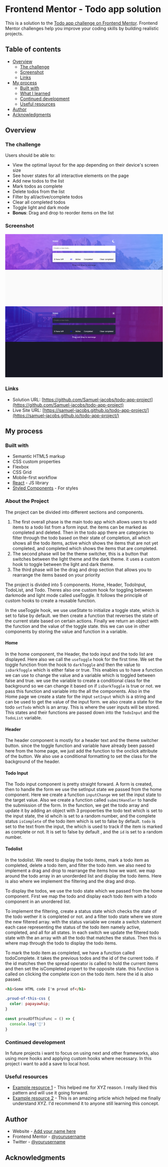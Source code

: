 # Frontend Mentor - Todo app solution

This is a solution to the [Todo app challenge on Frontend Mentor](https://www.frontendmentor.io/challenges/todo-app-Su1_KokOW). Frontend Mentor challenges help you improve your coding skills by building realistic projects. 

## Table of contents

- [Overview](#overview)
  - [The challenge](#the-challenge)
  - [Screenshot](#screenshot)
  - [Links](#links)
- [My process](#my-process)
  - [Built with](#built-with)
  - [What I learned](#what-i-learned)
  - [Continued development](#continued-development)
  - [Useful resources](#useful-resources)
- [Author](#author)
- [Acknowledgments](#acknowledgments)


## Overview

### The challenge

Users should be able to:

- View the optimal layout for the app depending on their device's screen size
- See hover states for all interactive elements on the page
- Add new todos to the list
- Mark todos as complete
- Delete todos from the list
- Filter by all/active/complete todos
- Clear all completed todos
- Toggle light and dark mode
- **Bonus**: Drag and drop to reorder items on the list

### Screenshot

![Light Theme](/LightTheme.png)
![Dark Theme](/DarkTheme.png)


### Links

- Solution URL: [https://github.com/Samuel-jacobs/todo-app-project](https://github.com/Samuel-jacobs/todo-app-project)
- Live Site URL: [https://samuel-jacobs.github.io/todo-app-project/](https://samuel-jacobs.github.io/todo-app-project/)

## My process

### Built with

- Semantic HTML5 markup
- CSS custom properties
- Flexbox
- CSS Grid
- Mobile-first workflow
- [React](https://reactjs.org/) - JS library
- [Styled Components](https://styled-components.com/) - For styles

### About the Project

The project can be divided into different sections and components. 

1. The first overall phase is the main todo app which allows users to add items to a todo list from a form input. the items can be marked as completed and deleted. Then in the todo app there are categories to filter through the todo based on their state of completion, all which shows all the todo items, active which shows the items that are not yet completed, and completed which shows the items that are completed. 
2. The second phase will be the theme switcher, this is a button that switches between the light theme and the dark theme. it uses a custom hook to toggle between the light and dark theme. 
3. The third phase will be the drag and drop section that allows you to rearrange the items based on your priority

The project is divided into 5 components. Home, Header, TodoInput, TodoList, and Todo. Theres also one custom hook for toggling between darkmode and light mode called useToggle. It follows the principle of custom hooks to create a reusable function. 

In the useToggle hook, we use useState to initialize a toggle state, which is set to false by default. we then create a function that reverses the state of the current state based on certain actions. Finally we return an object with the function and the value of the toggle state. this we can use in other components by storing the value and function in a variable. 

#### Home 
In the home component, the Header, the todo input and the todo list are displayed. Here also we call the `useToggle` hook for the first time. We set the toggle function from the hook to `darkToggle` and then the value to `isDarkToggle` which is either false or true. This enables us to have a function we can use to change the value and a variable which is toggled between false and true. we use the variable to create a conditional class for the background so we can change it based on if `isDarkToggle` is true or not. we pass this function and variable into the all the components. Also in the Home page we create a state for the input `setInput` which is a string and can be used to get the value of the input form. we also create a state for the todo `setTodo` which is an array. This is where the user inputs will be stored. This states and their functions are passed down into the `TodoInput` and the `TodoList` variable. 

#### Header
The header component is mostly for a header text and the theme switcher button. since the toggle function and variable have already been passed here from the home page, we just add the function to the onclick attribute of the button. We also use a conditional formatting to set the class for the background of the header. 

#### Todo Input
The Todo input component is pretty straight forward. A form is created, then to handle the form we use the setInput state we passed from the home component. Here we create a function `inputChange` we set the input state to the target value. Also we create a function called `submitHandler` to handle the submission of the form. In the function, we get the todo array and update it by adding an object with 3 propoerties the todo text which is set to the input state, the id whcih is set to a random number, and the complete status `isComplete`  of the todo item which is set to false by default. `todo` is set to the text from the input, the  which is used to track if the item is marked as complete or not. It is set to false by default , and the `id` is set to a random number. 


#### Todolist 
In the todolist. We need to display the todo items, mark a todo item as completed, delete a todo item, and filter the todo item. we also need to implement a drag and drop to rearrange the items how we want. we map around the todo array in an unorderded list and display the todo items. Here is also where we implement the filtering and the drag and drop. 

To display the todos, we use the todo state which we passed from the home component. First we map the todo and display each todo item with a todo component in an unordered list. 


 To implement the filtering, create a status state which checks the state of the todo wether it is completed or not. and a filter todo state where we store the new filtered array. with the status variable we create a switch statement each case representing the status of the todo item namely active, completed, and all for all states. In each switch we update the filtered todo state with the an array with all the todo that matches the status. Then this is where map through the todo to display the todo items. 

To mark the todo item as completed, we have a function called todoComplete. it takes the previous todos and the id of the current todo. if the id matches then the spread operator is called to hold the current items and then set the isCompleted propert to the opposite state. this function is called on clicking the complete icon on the todo item. here the id is also passed. 


```html
<h1>Some HTML code I'm proud of</h1>
```
```css
.proud-of-this-css {
  color: papayawhip;
}
```
```js
const proudOfThisFunc = () => {
  console.log('🎉')
}
```



### Continued development

In future projects i want to focus on using next and other frameworks, also using more hooks and applying custom hooks where necessary. In this project i want to add a save to local host. 


### Useful resources

- [Example resource 1](https://www.example.com) - This helped me for XYZ reason. I really liked this pattern and will use it going forward.
- [Example resource 2](https://www.example.com) - This is an amazing article which helped me finally understand XYZ. I'd recommend it to anyone still learning this concept.



## Author

- Website - [Add your name here](https://www.your-site.com)
- Frontend Mentor - [@yourusername](https://www.frontendmentor.io/profile/yourusername)
- Twitter - [@yourusername](https://www.twitter.com/yourusername)


## Acknowledgments




